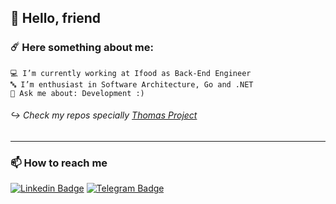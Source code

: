 ## 🤖 Hello, friend

### ☄️ Here something about me:

```
💻 I’m currently working at Ifood as Back-End Engineer
🔤 I’m enthusiast in Software Architecture, Go and .NET
💬 Ask me about: Development :)
```

###### ↪️ Check my repos specially [Thomas Project](https://github.com/praiakov/Thomas)

---

### 📫 How to reach me

[![Linkedin Badge](https://img.shields.io/badge/-LinkedIn-black?style=flat-square&logo=Linkedin&logoColor=blue&link=https://www.linkedin.com/in/adrianopraia/)](https://www.linkedin.com/in/adrianopraia/)
[![Telegram Badge](https://img.shields.io/badge/-Telegram-black?style=flat-square&logo=telegram&logoColor=grey&link=https://t.me/praiakov)](https://t.me/praiakov)
